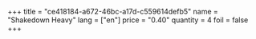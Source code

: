 +++
title = "ce418184-a672-46bc-a17d-c559614defb5"
name = "Shakedown Heavy"
lang = ["en"]
price = "0.40"
quantity = 4
foil = false
+++
